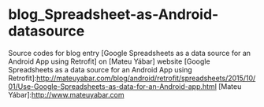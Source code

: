 # blog_Spreadsheet-as-Android-datasource
Source codes for blog entry [Google Spreadsheets as a data source for an Android App using Retrofit] on [Mateu Yábar] website
[Google Spreadsheets as a data source for an Android App using Retrofit]:http://mateuyabar.com/blog/android/retrofit/spreadsheets/2015/10/01/Use-Google-Spreadsheets-as-data-for-an-Android-app.html
[Mateu Yábar]:http://www.mateuyabar.com
